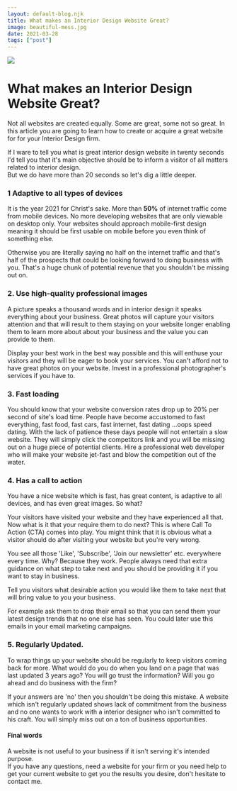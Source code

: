 ```yaml
---
layout: default-blog.njk
title: What makes an Interior Design Website Great?
image: beautiful-mess.jpg
date: 2021-03-28
tags: ["post"]
---
```


<img src="../blog_images/pink-design.webp">

# What makes an Interior Design Website Great?

Not all websites are created equally. Some are great, some not so great. In this article you are going to learn how to create or acquire a great website for for your Interior Design firm.

If I ware to tell you what is great interior design website in twenty seconds I'd tell you that it's main objective should be to inform a visitor of all matters related to interior design.  
But we do have more than 20 seconds so let's dig a little deeper.

<!-- A great interior design website should have the following: -->

### 1 Adaptive to all types of devices

It is the year 2021 for Christ's sake. More than **50%** of internet traffic come from mobile devices. No more developing websites that are only viewable on desktop only. Your websites should approach mobile-first design meaning it should be first usable on mobile before you even think of something else. 
 
Otherwise you are literally saying no half on the internet traffic and that's half of the prospects that could be looking forward to doing business with you.
That's a huge chunk of potential revenue that you shouldn't be missing out on.

### 2. Use high-quality professional images

A picture speaks a thousand words and in interior design it speaks everything about your business. Great photos will capture your visitors attention and that will result to them staying on your website longer enabling them to learn more about about your business and the value you can provide to them. 

Display your best work in the best way possible and this will enthuse your visitors and they will be eager to book your services. You can't afford not to have great photos on your website. Invest in a professional photographer's services if you have to.

### 3. Fast loading

You should know that your website conversion rates drop up to 20% per second of site's load time. People have become accustomed to fast everything, fast food, fast cars, fast internet, fast dating ...oops speed dating. With the lack of patience these days people will not entertain a slow website. They will simply click the competitors link and you will be missing out on a huge piece of potential clients. Hire a professional web developer who will make your website jet-fast and blow the competition out of the water.

### 4. Has a call to action

You have a nice website which is fast, has great content, is adaptive to all devices, and has even great images. So what?

Your visitors have visited your website and they have experienced all that. Now what is it that your require them to do next? This is where Call To Action (CTA) comes into play. You might think that it is obvious what a visitor should do after visiting your website but you're very wrong. 

You see all those 'Like', 'Subscribe', 'Join our newsletter' etc. everywhere every time. Why? Because they work. People always need that extra guidance on what step to take next and you should be providing it if you want to stay in business.

Tell you visitors what desirable action you would like them to take next that will bring value to you your business. 

For example ask them to drop their email so that you can send them your latest design trends that no one else has seen. 
You could later use this emails in your email marketing campaigns.

### 5. Regularly Updated.

To wrap things up your website should be regularly to keep visitors coming back for more. What would do you do when you land on a page that was last updated 3 years ago? You will go trust the information? Will you go ahead and do business with the firm?  

If your answers are 'no' then you shouldn't be doing this mistake. 
A website which isn't regularly updated shows lack of commitment from the business and no one wants to work with a interior designer who isn't committed to his craft. You will simply miss out on a ton of business opportunities.

#### Final words
A website is not useful to your business if it isn't serving it's intended purpose.  
If you have any questions, need a website for your firm or you need help to get your current website to get you the results you desire, don't hesitate to contact me.